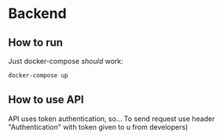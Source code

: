 # Backend

## How to run

Just docker-compose _should_ work:

```bash
docker-compose up
```

## How to use API

API uses token authentication, so...
To send request use header "Authentication" with token given to u from developers)
